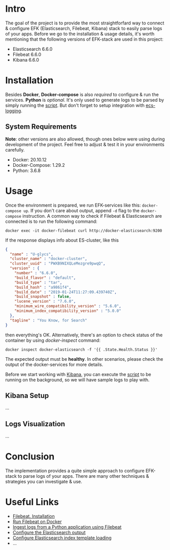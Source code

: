 # Intro
The goal of the project is to provide the most straightforfard way to connect & configure
EFK (Elasticsearch, Filebeat, Kibana) stack to easily parse logs of your apps.
Before we go to the installation & usage details, it's worth mentioning that the
following versions of EFK-stack are used in this project:
  - Elasticsearch 6.6.0
  - Filebeat 6.6.0
  - Kibana 6.6.0


# Installation
Besides **Docker**, **Docker-compose** is also *required* to configure & run the services.
**Python** is *optional*. It's only used to generate logs to be parsed by simply running the [script](logs_generator.py).
But don't forget to setup integration with [ecs-logging](https://www.elastic.co/guide/en/ecs-logging/python/current/installation.html).

## System Requirements

**Note**: other versions are also allowed, though ones below were using during development of the project. Feel free to adjust & test it in your environments carefully.

 - Docker: 20.10.12
 - Docker-Compose: 1.29.2
 - Python: 3.6.8

# Usage

Once the environment is prepared, we run EFK-services like this: `docker-compose up`. If you don't care about output, append `-d` flag to the `docker-compose` instruction. A common way to check if Filebeat & Elasticsearch are connected is to run the following command:

```
docker exec -it docker-filebeat curl http://docker-elasticsearch:9200
```

If the response displays info about ES-cluster, like this

```json
{
  "name" : "U-glycs",
  "cluster_name" : "docker-cluster",
  "cluster_uuid" : "PWXB9NIXQLeMezgre9pwqQ",
  "version" : {
    "number" : "6.6.0",
    "build_flavor" : "default",
    "build_type" : "tar",
    "build_hash" : "a9861f4",
    "build_date" : "2019-01-24T11:27:09.439740Z",
    "build_snapshot" : false,
    "lucene_version" : "7.6.0",
    "minimum_wire_compatibility_version" : "5.6.0",
    "minimum_index_compatibility_version" : "5.0.0"
  },
  "tagline" : "You Know, for Search"
}

```

then everything's OK. Alternatively, there's an option to check status of the container by using *docker-inspect* command: 

```
docker inspect docker-elasticsearch -f '{{ .State.Health.Status }}'
```

The expected output must be **healthy**.
In other scenarios, please check the output of the docker-services for more details.

Before we start working with [Kibana](http://localhost:5601), you can execute the [script](logs_generator.py) to be running on the background, so we will have sample logs to play with.


## Kibana Setup
...

## Logs Visualization
...


# Conclusion
The implementation provides a quite simple approach to configure EFK-stack to parse logs of your apps. There are many other techniques & strategies you can investigate & use. 


# Useful Links
  - [Filebeat. Installation](https://www.elastic.co/guide/en/ecs-logging/python/current/installation.html)
  - [Run Filebeat on Docker](https://www.elastic.co/guide/en/beats/filebeat/current/running-on-docker.html)
  - [Ingest logs from a Python application using Filebeat](https://www.elastic.co/guide/en/cloud/current/ec-getting-started-search-use-cases-python-logs.html)
  - [Configure the Elasticsearch output](https://www.elastic.co/guide/en/beats/filebeat/current/elasticsearch-output.htm)
  - [Configure Elasticsearch index template loading](https://www.elastic.co/guide/en/beats/filebeat/current/configuration-template.html)
  - ...
